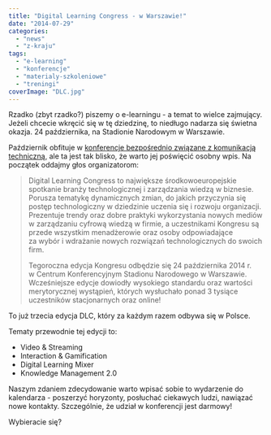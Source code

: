 ```yaml
---
title: "Digital Learning Congress - w Warszawie!"
date: "2014-07-29"
categories:
  - "news"
  - "z-kraju"
tags:
  - "e-learning"
  - "konferencje"
  - "materialy-szkoleniowe"
  - "treningi"
coverImage: "DLC.jpg"
---
```


Rzadko (zbyt rzadko?) piszemy o e-learningu - a temat to wielce zajmujący. Jeżeli chcecie wkręcić się w tę dziedzinę, to niedługo nadarza się świetna okazja. 24 października, na Stadionie Narodowym w Warszawie.

Październik obfituje w [konferencje bezpośrednio związane z komunikacją techniczną](http://techwriter.pl/konferencje-2014-drugie-polrocze/), ale ta jest tak blisko, że warto jej poświęcić osobny wpis. Na początek oddajmy głos organizatorom:

> Digital Learning Congress to największe środkowoeuropejskie spotkanie branży technologicznej i zarządzania wiedzą w biznesie. Porusza tematykę dynamicznych zmian, do jakich przyczynia się postęp technologiczny w dziedzinie uczenia się i rozwoju organizacji. Prezentuje trendy oraz dobre praktyki wykorzystania nowych mediów w zarządzaniu cyfrową wiedzą w firmie, a uczestnikami Kongresu są przede wszystkim menadżerowie oraz osoby odpowiadające za wybór i wdrażanie nowych rozwiązań technologicznych do swoich firm.
>
> Tegoroczna edycja Kongresu odbędzie się 24 października 2014 r. w Centrum Konferencyjnym Stadionu Narodowego w Warszawie. Wcześniejsze edycje dowiodły wysokiego standardu oraz wartości merytorycznej wystąpień, których wysłuchało ponad 3 tysiące uczestników stacjonarnych oraz online!

To już trzecia edycja DLC, który za każdym razem odbywa się w Polsce.

Tematy przewodnie tej edycji to:

- Video & Streaming
- Interaction & Gamification
- Digital Learning Mixer
- Knowledge Management 2.0

Naszym zdaniem zdecydowanie warto wpisać sobie to wydarzenie do kalendarza - poszerzyć horyzonty, posłuchać ciekawych ludzi, nawiązać nowe kontakty. Szczególnie, że udział w konferencji jest darmowy!

Wybieracie się?
